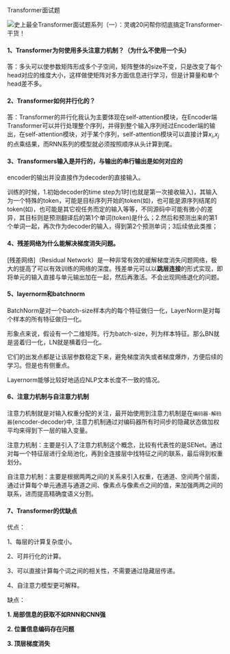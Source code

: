 Transformer面试题

![史上最全Transformer面试题系列（一）：灵魂20问帮你彻底搞定Transformer-干货！](https://pic1.zhimg.com/v2-af0c915ed31ea449349c2948940fc5df_1440w.jpg?source=172ae18b)

#### 1、Transformer为何使用多头注意力机制？（为什么不使用一个头）

答：多头可以使参数矩阵形成多个子空间，矩阵整体的size不变，只是改变了每个head对应的维度大小，这样做使矩阵对多方面信息进行学习，但是计算量和单个head差不多。



#### 2、Transformer如何并行化的？

答：Transformer的并行化我认为主要体现在self-attention模块，在Encoder端Transformer可以并行处理整个序列，并得到整个输入序列经过Encoder端的输出，在self-attention模块，对于某个序列，self-attention模块可以直接计算$x_{i}$,$x_{j}$的点乘结果，而RNN系列的模型就必须按照顺序从头计算到尾。



#### 3、Transformers输入是并行的，与输出的串行输出是如何对应的

encoder的输出并没直接作为decoder的直接输入。

训练的时候，1.初始decoder的time step为1时(也就是第一次接收输入)，其输入为一个特殊的token，可能是目标序列开始的token(如)，也可能是源序列结尾的token(如)，也可能是其它视任务而定的输入等等，不同源码中可能有微小的差异，其目标则是预测翻译后的第1个单词(token)是什么；2.然后和预测出来的第1个单词一起，再次作为decoder的输入，得到第2个预测单词；3后续依此类推；



#### 4、残差网络为什么能解决梯度消失问题。

[残差网络]（Residual Network）是一种非常有效的缓解梯度消失问题网络，极大的提高了可以有效训练的网络的深度。残差单元可以以**跳层连接**的形式实现，即将单元的输入直接与单元输出加在一起，然后再激活。不会出现网络退化的问题。



#### 5、layernorm和batchnorm

BatchNorm是对一个batch-size样本内的每个特征做归一化，LayerNorm是对每个样本的所有特征做归一化。

形象点来说，假设有一个二维矩阵。行为batch-size，列为样本特征。那么BN就是竖着归一化，LN就是横着归一化。

它们的出发点都是让该层参数稳定下来，避免梯度消失或者梯度爆炸，方便后续的学习。但是也有侧重点。

Layernorm能够比较好地适应NLP文本长度不一致的情况。



#### 6、注意力机制与自注意力机制

注意力机制就是对输入权重分配的关注，最开始使用到注意力机制是在`编码器-解码器`(encoder-decoder)中, 注意力机制通过对编码器所有时间步的隐藏状态做加权平均来得到下一层的输入变量。



注意力机制：主要是引入了注意力机制这个概念，比较有代表性的是SENet。通过对每一个特征层进行全局池化，再到全连接层中找特征之间的联系，最后得到权重划分。

自注意力机制：主要是根据两两之间的关系来引入权重，在通道、空间两个层面，通过计算每个单元通道与通道之间、像素点与像素点之间的值，来加强两两之间的联系，进而提高精确度语义分割。



#### 7、Transformer的优缺点

优点：

1、每层的计算复杂度小。

2、可并行化的计算。

3、可以直接计算每个词之间的相关性，不需要通过隐藏层传递。

4、自注意力模型更可解释。

缺点：

**1. 局部信息的获取不如RNN和CNN强**

**2. 位置信息编码存在问题**

**3. 顶层梯度消失**



